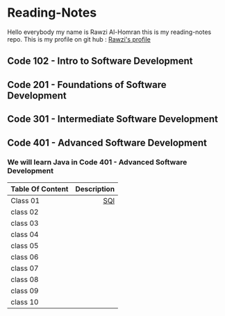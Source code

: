 # Reading-Notes
Hello everybody my name is Rawzi Al-Homran this is my reading-notes repo. This is my profile on git hub : [Rawzi's profile](https://github.com/rawziNael)
## Code 102 - Intro to Software Development
## Code 201 - Foundations of Software Development
## Code 301 - Intermediate Software Development
## Code 401 - Advanced Software Development


### We will learn Java in Code 401 - Advanced Software Development
| Table Of Content        | Description | 
| :---        |          ---: |
| Class 01    |   [SQl](https://github.com/rawziNael/Reading-Notes/blob/main/databases%20and%20SQL.md) |
| class 02  |      |
| class 03  |      |
| class 04  |      |
| class 05  |      |
| class 06  |      |
| class 07  |      |
| class 08  |      |
| class 09  |      |
| class 10  |      |


